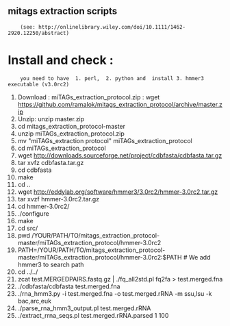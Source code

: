 ## mitags extraction scripts 
        (see: http://onlinelibrary.wiley.com/doi/10.1111/1462-2920.12250/abstract)

# Install and check :

        
        you need to have  1. perl,  2. python and  install 3. hmmer3 executable (v3.0rc2)
        
1. Download : miTAGs_extraction_protocol.zip :     wget https://github.com/ramalok/mitags_extraction_protocol/archive/master.zip
2. Unzip: unzip master.zip
3. cd mitags_extraction_protocol-master
4. unzip miTAGs_extraction_protocol.zip
5. mv "miTAGs_extraction protocol" miTAGs_extraction_protocol
5. cd miTAGs_extraction_protocol
6.  wget http://downloads.sourceforge.net/project/cdbfasta/cdbfasta.tar.gz
7. tar xvfz cdbfasta.tar.gz
8. cd cdbfasta
9. make
8. cd ..
9. wget http://eddylab.org/software/hmmer3/3.0rc2/hmmer-3.0rc2.tar.gz
10. tar xvzf hmmer-3.0rc2.tar.gz
11. cd hmmer-3.0rc2/
12. ./configure
13. make
14. cd src/
15. pwd
    /YOUR/PATH/TO/mitags_extraction_protocol-master/miTAGs_extraction_protocol/hmmer-3.0rc2
16. PATH=/YOUR/PATH/TO/mitags_extraction_protocol-master/miTAGs_extraction_protocol/hmmer-3.0rc2:$PATH  # We add hmmer3 to search path
17. cd ../../
18. zcat test.MERGEDPAIRS.fastq.gz | ./fq_all2std.pl fq2fa > test.merged.fna
19. ./cdbfasta/cdbfasta test.merged.fna
11. ./rna_hmm3.py -i test.merged.fna -o test.merged.rRNA -m ssu,lsu -k bac,arc,euk
12. ./parse_rna_hmm3_output.pl test.merged.rRNA
13. ./extract_rrna_seqs.pl test.merged.rRNA.parsed 1 100
